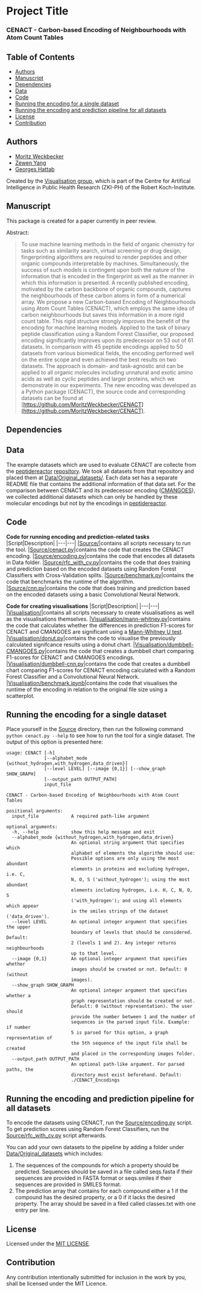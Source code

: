 # Project Title
### CENACT - Carbon-based Encoding of Neighbourhoods with Atom Count Tables

## Table of Contents
- [Authors](https://github.com/MoritzWeckbecker/CENACT#authors)
- [Manuscript](https://github.com/MoritzWeckbecker/CENACT#manuscript)
- [Dependencies](https://github.com/MoritzWeckbecker/CENACT#dependencies)
- [Data](https://github.com/MoritzWeckbecker/CENACT#data)
- [Code](https://github.com/MoritzWeckbecker/CENACT#code)
- [Running the encoding for a single dataset](https://github.com/MoritzWeckbecker/CENACT#running-the-encoding-for-a-single-dataset)
- [Running the encoding and prediction pipeline for all datasets](https://github.com/MoritzWeckbecker/CENACT#running-the-encoding-and-prediction-pipeline-for-all-datasets)
- [License](https://github.com/MoritzWeckbecker/CENACT#license)
- [Contribution](https://github.com/MoritzWeckbecker/CENACT#contribution)

## Authors

- [Moritz Weckbecker](https://www.github.com/MoritzWeckbecker)
- [Zewen Yang](https://github.com/alwinyang91)
- [Georges Hattab](https://github.com/ghattab)

Created by the [Visualisation group](https://visualization.group/), which is part of the Centre for Artifical Intelligence in Public Health Research (ZKI-PH) of the Robert Koch-Institute.

## Manuscript
This package is created for a paper currently in peer review. 

Abstract:
 > To use machine learning methods in the field of organic chemistry for tasks such as similarity search, virtual screening or drug design, fingerprinting algorithms are required to render peptides and other organic compounds interpretable by machines. Simultaneously, the success of such models is contingent upon both the nature of the information that is encoded in the fingerprint as well as the manner in which this information is presented.
 A recently published encoding, motivated by the carbon backbone of organic compounds, captures the neighbourhoods of these carbon atoms in form of a numerical array.
 We propose a new Carbon-based Encoding of Neighbourhoods using Atom Count Tables (CENACT), which employs the same idea of carbon neighbourhoods but saves this information in a more rigid count table. This rigid structure strongly improves the benefit of the encoding for machine learning models.
 Applied to the task of binary peptide classification using a Random Forest Classifier, our proposed encoding significantly improves upon its predecessor on 53 out of 61 datasets.
 In comparison with 45 peptide encodings applied to 50 datasets from various biomedical fields, the encoding performed well on the entire scope and even achieved the best results on two datasets.
 The approach is domain- and task-agnostic and can be applied to all organic molecules including unnatural and exotic amino acids as well as cyclic peptides and larger proteins, which we demonstrate in our experiments. The new encoding was developed as a Python package (CENACT), the source code and corresponding datasets can be found at [https://github.com/MoritzWeckbecker/CENACT](https://github.com/MoritzWeckbecker/CENACT).

## Dependencies

## Data
The example datasets which are used to evaluate CENACT are collecte from the [peptidereactor](https://doi.org/10.1093/nargab/lqab039) [repository](https://github.com/spaenigs/peptidereactor/tree/master/data). We took all datasets from that repository and placed them at [Data/Original_datasets/](Data/Original_datasets/). Each data set has a separate README file that contains the additional information of that data set. For the comparison between CENACT and its predecessor encoding ([CMANGOES](https://github.com/ghattab/CMANGOES)), we collected additional datasets which can only be handled by these molecular encodings but not by the encodings in [peptidereactor](https://doi.org/10.1093/nargab/lqab039).

## Code
**Code for running encoding and prediction-related tasks**
|Script|Description|
|---|---|
|[Source/](./Source/)|contains all scripts necessary to run the tool.
|[Source/cenact.py](./Source/cenact.py)|contains the code that creates the CENACT encoding.
|[Source/encoding.py](./Source/encoding.py)|contains the code that encodes all datasets in Data folder.
|[Source/rfc_with_cv.py](./Source/rfc_with_cv.py)|contains the code that does training and prediction based on the encoded datasets using Random Forest Classifiers with Cross-Validation splits.
|[Source/benchmark.py](./Source/benchmark.py)|contains the code that benchmarks the runtime of the algorithm.
|[Source/cnn.py](./Code/Machine_Learning.Rmd)|contains the code that does training and prediction based on the encoded datasets using a basic Convolutional Neural Network.

**Code for creating visualisations**
|Script|Description|
|---|---|
|[Visualisation/](./Visualisation/)|contains all scripts necessary to create visualisations as well as the visualisations themselves.
|[Visualisation/mann-whitney.py](./Visualisation/mann-whitney.py)|contains the code that calculates whether the differences in prediction F1-scores for CENACT and CMANGOES are significant using a [Mann-Whitney U test](https://en.wikipedia.org/wiki/Mann%E2%80%93Whitney_U_test).
|[Visualisation/donut.py](./Visualisation/donut.py)|contains the code to visualise the previously calculated signifcance results using a donut chart.
|[Visualisation/dumbbell-CMANGOES.py](./Visualisation/dumbbell-CMANGOES.py)|contains the code that creates a dumbbell chart comparing F1-scores for CENACT and CMANGOES encodings.
|[Visualisation/dumbbell-cnn.py](./Visualisation/dumbbell-cnn.py)|contains the code that creates a dumbbell chart comparing F1-scores for CENACT encoding calculated with a Random Forest Classifier and a Convolutional Neural Network.
|[Visualisation/benchmark.ipynb](./Visualisation/benchmark.ipynb)|contains the code that visualises the runtime of the encoding in relation to the original file size using a scatterplot.

## Running the encoding for a single dataset
Place yourself in the [Source](./Source) directory, then run the following command `python cenact.py --help` to see how to run the tool for a single dataset. The output of this option is presented here:

```
usage: CENACT [-h]
              [--alphabet_mode {without_hydrogen,with_hydrogen,data_driven}]
              [--level LEVEL] [--image {0,1}] [--show_graph SHOW_GRAPH]
              [--output_path OUTPUT_PATH]
              input_file
              
CENACT - Carbon-based Encoding of Neighbourhoods with Atom Count Tables

positional arguments:
  input_file            A required path-like argument

optional arguments:
  -h, --help            show this help message and exit
  --alphabet_mode {without_hydrogen,with_hydrogen,data_driven}
                        An optional string argument that specifies which
                        alphabet of elements the algorithm should use:
                        Possible options are only using the most abundant
                        elements in proteins and excluding hydrogen, i.e. C,
                        N, O, S ('without_hydrogen'); using the most abundant
                        elements including hydrogen, i.e. H, C, N, O, S
                        ('with_hydrogen'); and using all elements which appear
                        in the smiles strings of the dataset ('data_driven').
  --level LEVEL         An optional integer argument that specifies the upper
                        boundary of levels that should be considered. Default:
                        2 (levels 1 and 2). Any integer returns neighbourhoods
                        up to that level.
  --image {0,1}         An optional integer argument that specifies whether
                        images should be created or not. Default: 0 (without
                        images).
  --show_graph SHOW_GRAPH
                        An optional integer argument that specifies whether a
                        graph representation should be created or not.
                        Default: 0 (without representation). The user should
                        provide the number between 1 and the number of
                        sequences in the parsed input file. Example: if number
                        5 is parsed for this option, a graph representation of
                        the 5th sequence of the input file shall be created
                        and placed in the corresponding images folder.
  --output_path OUTPUT_PATH
                        An optional path-like argument. For parsed paths, the
                        directory must exist beforehand. Default:
                        ./CENACT_Encodings
```

## Running the encoding and prediction pipeline for all datasets
To encode the datasets using CENACT, run the [Source/encoding.py](./Source/encoding.py) script. To get prediction scores using Random Forest Classifiers, run the [Source/rfc_with_cv.py](./Source/rfc_with_cv.py) script afterwards.

You can add your own datasets to the pipeline by adding a folder under [Data/Original_datasets](./Data/original_datasets/) which includes:

1. The sequences of the compounds for which a property should be predicted. Sequences should be saved in a file called seqs.fasta if their sequences are provided in FASTA format or seqs.smiles if their sequences are provided in SMILES format.
2. The prediction array that contains for each compound either a 1 if the compound has the desired property, or a 0 if it lacks the desired property. The array should be saved in a filed called classes.txt with one entry per line.

## License

Licensed under the [MIT LICENSE](./LICENSE).

## Contribution

Any contribution intentionally submitted for inclusion in the work by you, shall be licensed under the MIT Licence.